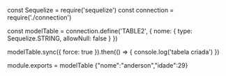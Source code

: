 const Sequelize = require('sequelize')
const connection = require('./connection')

const modelTable = connection.define('TABLE2', {
  nome: { type: Sequelize.STRING, allowNull: false }
})

modelTable.sync({ force: true }).then(() => {
  console.log('tabela criada')
})

module.exports = modelTable
{"nome":"anderson","idade":29}
